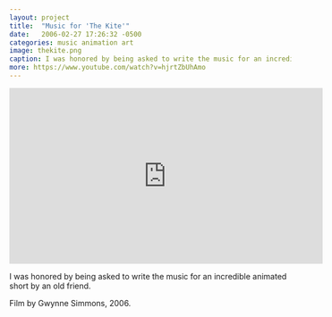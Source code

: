 ```yaml
---
layout: project
title:  "Music for 'The Kite'"
date:   2006-02-27 17:26:32 -0500
categories: music animation art
image: thekite.png
caption: I was honored by being asked to write the music for an incredible animated short by an old friend.
more: https://www.youtube.com/watch?v=hjrtZbUhAmo
---
```


<iframe width="560" height="315" src="https://www.youtube.com/embed/hjrtZbUhAmo" frameborder="0" allowfullscreen></iframe>

I was honored by being asked to write the music for an incredible animated short by an old friend.

Film by Gwynne Simmons, 2006.
